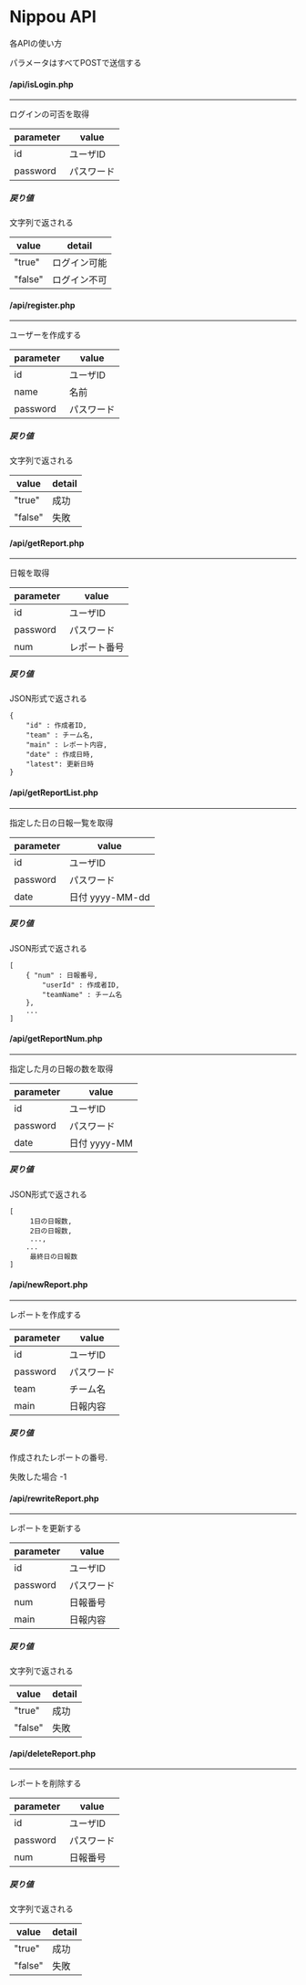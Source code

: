 # Nippou API

 各APIの使い方

パラメータはすべてPOSTで送信する

#### /api/isLogin.php

---

ログインの可否を取得

| parameter | value |
|---|---|
| id | ユーザID |
| password | パスワード |

##### 戻り値

文字列で返される

| value | detail |
|---|---|
| "true" | ログイン可能 |
| "false" | ログイン不可 |

#### /api/register.php

---

ユーザーを作成する

| parameter | value |
|---|---|
| id | ユーザID |
| name | 名前 |
| password | パスワード |

##### 戻り値

文字列で返される

| value | detail |
|---|---|
| "true" | 成功 |
| "false" | 失敗 |

#### /api/getReport.php

---

日報を取得

| parameter | value |
|---|---|
| id | ユーザID |
| password | パスワード |
| num | レポート番号 |

##### 戻り値

JSON形式で返される

```
{
	"id" : 作成者ID,
	"team" : チーム名,
	"main" : レポート内容,
	"date" : 作成日時,
	"latest": 更新日時
}
```

#### /api/getReportList.php

---

指定した日の日報一覧を取得

| parameter | value |
|---|---|
| id | ユーザID |
| password | パスワード |
| date | 日付 yyyy-MM-dd |

##### 戻り値

JSON形式で返される

```
[
	{ "num" : 日報番号,
		"userId" : 作成者ID,
		"teamName" : チーム名
	},
	...	
]
```

#### /api/getReportNum.php

---

指定した月の日報の数を取得

| parameter | value |
|---|---|
| id | ユーザID |
| password | パスワード |
| date | 日付 yyyy-MM |

##### 戻り値

JSON形式で返される

```
[
	 1日の日報数,
	 2日の日報数,
	 ...,
	...
	 最終日の日報数
]
```

#### /api/newReport.php

---

レポートを作成する

| parameter | value |
|---|---|
| id | ユーザID |
| password | パスワード |
| team | チーム名 |
| main | 日報内容 |

##### 戻り値

作成されたレポートの番号.

失敗した場合 -1

#### /api/rewriteReport.php

---

レポートを更新する

| parameter | value |
|---|---|
| id | ユーザID |
| password | パスワード |
| num | 日報番号 |
| main | 日報内容 |

##### 戻り値

文字列で返される

| value | detail |
|---|---|
| "true" | 成功 |
| "false" | 失敗 |

#### /api/deleteReport.php

---

レポートを削除する

| parameter | value |
|---|---|
| id | ユーザID |
| password | パスワード |
| num | 日報番号 |

##### 戻り値

文字列で返される

| value | detail |
|---|---|
| "true" | 成功 |
| "false" | 失敗 |

